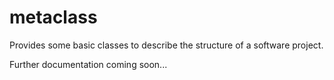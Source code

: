metaclass
========

Provides some basic classes to describe the structure of a software project.

Further documentation coming soon...